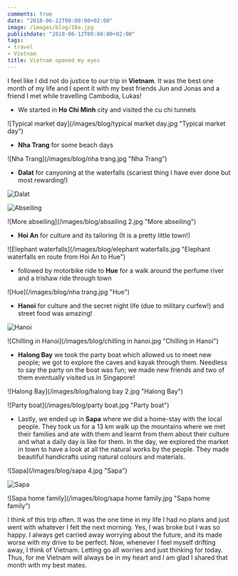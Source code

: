 ```yaml
---
comments: true
date: "2018-06-12T00:00:00+02:00"
image: /images/blog/10a.jpg
publishdate: "2018-06-12T00:00:00+02:00"
tags:
- travel
- Vietnam
title: Vietnam opened my eyes
---
```

I feel like I did not do justice to our trip in **Vietnam**. It was the best one month of my life and I spent it with my best friends Jun and Jonas and a friend I met while travelling Cambodia, Lukas! 

- We started in **Ho Chi Minh** city and visited the cu chi tunnels

![Typical market day](/images/blog/typical market day.jpg "Typical market day")

- **Nha Trang** for some beach days  

![Nha Trang](/images/blog/nha trang.jpg "Nha Trang")

- **Dalat** for  canyoning at the waterfalls (scariest thing I have ever done but most rewarding!) 

![Dalat](/images/blog/dalat.jpg "Dalat")

![Abseiling](/images/blog/absailing.jpg "Abseiling")

![More abseiling](/images/blog/absailing 2.jpg "More abseiling")

- **Hoi An** for culture and its tailoring (It is a pretty little town!) 

![Elephant waterfalls](/images/blog/elephant waterfalls.jpg "Elephant waterfalls en route from Hoi An to Hue")

- followed by motorbike ride to **Hue** for a walk around the perfume river and a trishaw ride through town 

![Hue](/images/blog/nha trang.jpg "Hue")

- **Hanoi** for culture and the secret night life (due to military curfew!) and street food was amazing!

![Hanoi](/images/blog/hanoi.jpg "Hanoi")

![Chilling in Hanoi](/images/blog/chilling in hanoi.jpg "Chilling in Hanoi")

- **Halong Bay** we took the party boat which allowed us to meet new people; we got to explore the caves and kayak through them. Needless to say the party on the boat was fun; we made new friends and two of them eventually visited us in Singapore! 

![Halong Bay](/images/blog/halong bay 2.jpg "Halong Bay")

![Party boat](/images/blog/party boat.jpg "Party boat")

- Lastly, we ended up in **Sapa** where we did a home-stay with the local people. They took us for a 13 km walk up the mountains where we met their families and ate with them and learnt from them about their culture and what a daily day is like for them. In the day, we explored the market in town to have a look at all the natural works by the people. They made beautiful handicrafts using natural colours and materials.  

![Sapa](/images/blog/sapa 4.jpg "Sapa")

![Sapa](/images/blog/sapa.jpg "Sapa")

![Sapa home family](/images/blog/sapa home family.jpg "Sapa home family")

I think of this trip often. It was the one time in my life I had no plans and just went with whatever I felt the next morning. Yes, I was broke but I was so happy. I always get carried away worrying about the future, and its made worse with my drive to be perfect. Now, whenever I feel myself drifting away, I think of Vietnam. Letting go all worries and just thinking for today. Thus, for me Vietnam will always be in my heart and I am glad I shared that month with my best mates. 